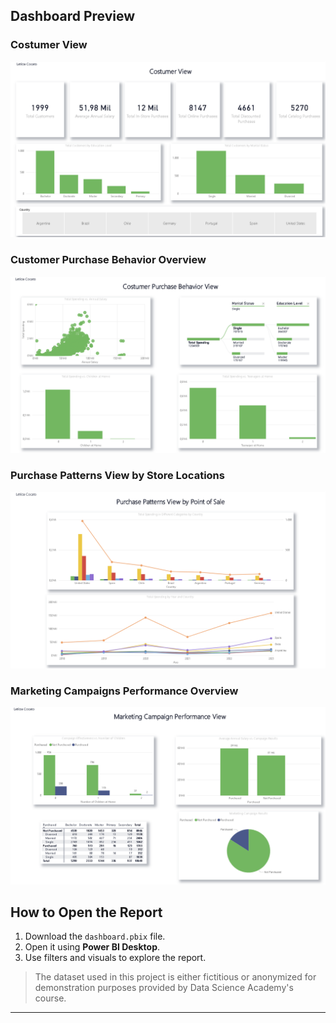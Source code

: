 ## Dashboard Preview

### Costumer View  
![Costumer View](Images/Costumer%20View.png)

### Customer Purchase Behavior Overview  
![Customer Purchase Behavior Overview](Images/Customer%20Purchase%20Behavior%20Overview.png)

### Purchase Patterns View by Store Locations  
![Purchase Patterns View by Store Locations](Images/Purchase%20Patterns%20View%20by%20Store%20Locations.png)

### Marketing Campaigns Performance Overview  
![Marketing Campaigns Performance Overview](Images/Marketing%20Campaigns%20Performance%20Overview.png)

## How to Open the Report

1. Download the `dashboard.pbix` file.  
2. Open it using **Power BI Desktop**.  
3. Use filters and visuals to explore the report.

> The dataset used in this project is either fictitious or anonymized for demonstration purposes provided by Data Science Academy's course.

---


